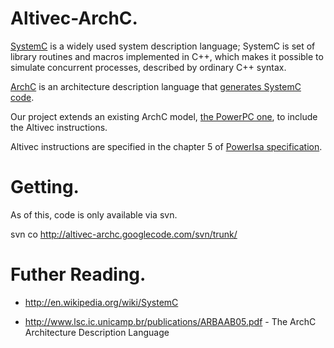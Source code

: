 # Altivec-ArchC. #

[SystemC](http://www.systemc.org) is a widely used system description language; SystemC is set of library routines and macros implemented in C++, which makes it possible to simulate concurrent processes, described by ordinary C++ syntax.

[ArchC](http://www.archc.org) is an architecture description language that [generates SystemC code](http://archc.sourceforge.net/index.php%3Fmodule=pagemaster&PAGE_user_op=view_page&PAGE_id=7&MMN_position=27:16.html).

Our project extends an existing ArchC model, [the PowerPC one](http://archc.sourceforge.net/index.php%3Fmodule=pagemaster&PAGE_user_op=view_page&PAGE_id=8&MMN_position=17:17.html), to include the Altivec instructions.

Altivec instructions are specified in the chapter 5 of [PowerIsa specification](http://altivec-archc.googlecode.com/files/PowerISA_Public.pdf).

# Getting. #

As of this, code is only available via svn.

svn co http://altivec-archc.googlecode.com/svn/trunk/

# Futher Reading. #

  * http://en.wikipedia.org/wiki/SystemC

  * http://www.lsc.ic.unicamp.br/publications/ARBAAB05.pdf - The ArchC Architecture Description Language